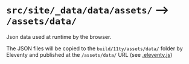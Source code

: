 # `src/site/_data/data/assets/` ⟶ `/assets/data/`

Json data used at runtime by the browser.

The JSON files will be copied to the `build/11ty/assets/data/` 
folder by Eleventy and published at the `/assets/data/` URL
(see [.eleventy.js](../../../../../.eleventy.js))
